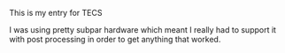 This is my entry for TECS


I was using pretty subpar hardware which meant I really had to support it with post processing in order to get anything that worked. 
